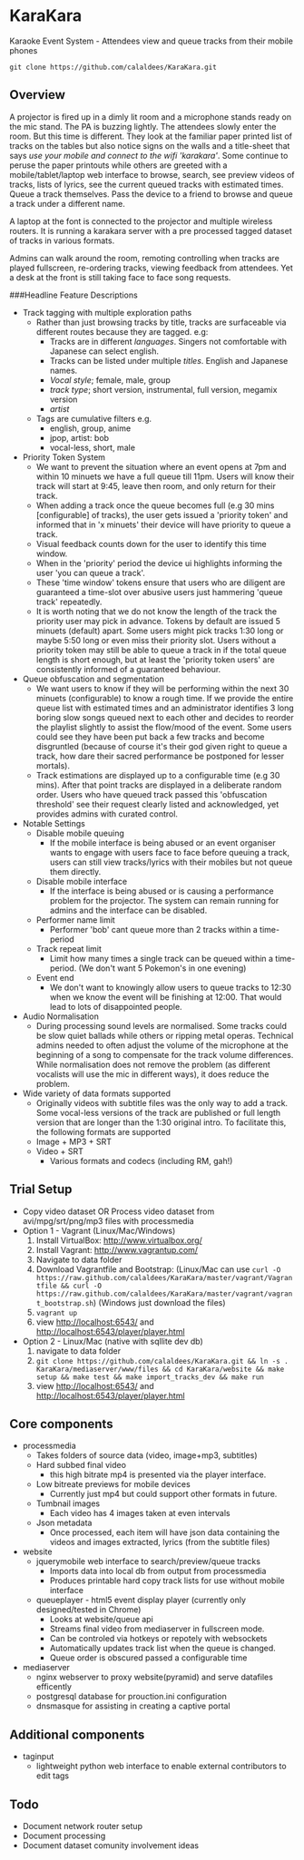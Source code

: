 KaraKara
========

Karaoke Event System - Attendees view and queue tracks from their mobile phones

    git clone https://github.com/calaldees/KaraKara.git


Overview
--------

A projector is fired up in a dimly lit room and a microphone stands ready on the mic stand. The PA is buzzing lightly. The attendees slowly enter the room. But this time is different. They look at the familiar paper printed list of tracks on the tables but also notice signs on the walls and a title-sheet that says *use your mobile and connect to the wifi 'karakara'*. Some continue to peruse the paper printouts while others are greeted with a mobile/tablet/laptop web interface to browse, search, see preview videos of tracks, lists of lyrics, see the current queued tracks with estimated times. Queue a track themselves. Pass the device to a friend to browse and queue a track under a different name.

A laptop at the font is connected to the projector and multiple wireless routers. It is running a karakara server with a pre processed tagged dataset of tracks in various formats.

Admins can walk around the room, remoting controlling when tracks are played fullscreen, re-ordering tracks, viewing feedback from attendees. Yet a desk at the front is still taking face to face song requests.


###Headline Feature Descriptions

* Track tagging with multiple exploration paths
    * Rather than just browsing tracks by title, tracks are surfaceable via different routes because they are tagged. e.g:
        * Tracks are in different *languages*. Singers not comfortable with Japanese can select english.
        * Tracks can be listed under multiple *titles*. English and Japanese names.
        * *Vocal style*; female, male, group
        * *track type*; short version, instrumental, full version, megamix version
        * *artist*
    * Tags are cumulative filters e.g.
        * english, group, anime
        * jpop, artist: bob
        * vocal-less, short, male
* Priority Token System
    * We want to prevent the situation where an event opens at 7pm and within 10 minuets we have a full queue till 11pm. Users will know their track will start at 9:45, leave then room, and only return for their track.
    * When adding a track once the queue becomes full (e.g 30 mins [configurable] of tracks), the user gets issued a 'priority token' and informed that in 'x minuets' their device will have priority to queue a track.
    * Visual feedback counts down for the user to identify this time window.
    * When in the 'priority' period the device ui highlights informing the user 'you can queue a track'.
    * These 'time window' tokens ensure that users who are diligent are guaranteed a time-slot over abusive users just hammering 'queue track' repeatedly.
    * It is worth noting that we do not know the length of the track the priority user may pick in advance. Tokens by default are issued 5 minuets (default) apart. Some users might pick tracks 1:30 long or maybe 5:50 long or even miss their priority slot. Users without a priority token may still be able to queue a track in if the total queue length is short enough, but at least the 'priority token users' are consistently informed of a guaranteed behaviour.
* Queue obfuscation and segmentation
    * We want users to know if they will be performing within the next 30 minuets (configurable) to know a rough time. If we provide the entire queue list with estimated times and an administrator identifies 3 long boring slow songs queued next to each other and decides to reorder the playlist slightly to assist the flow/mood of the event. Some users could see they have been put back a few tracks and become disgruntled (because of course it's their god given right to queue a track, how dare their sacred performance be postponed for lesser mortals).
    * Track estimations are displayed up to a configurable time (e.g 30 mins). After that point tracks are displayed in a deliberate random order. Users who have queued track passed this 'obfuscation threshold' see their request clearly listed and acknowledged, yet provides admins with curated control.
* Notable Settings
    * Disable mobile queuing
        * If the mobile interface is being abused or an event organiser wants to engage with users face to face before queuing a track, users can still view tracks/lyrics with their mobiles but not queue them directly.
    * Disable mobile interface
        * If the interface is being abused or is causing a performance problem for the projector. The system can remain running for admins and the interface can be disabled.
    * Performer name limit
        * Performer 'bob' cant queue more than 2 tracks within a time-period
    * Track repeat limit
        * Limit how many times a single track can be queued within a time-period. (We don't want 5 Pokemon's in one evening)
    * Event end
        * We don't want to knowingly allow users to queue tracks to 12:30 when we know the event will be finishing at 12:00. That would lead to lots of disappointed people.
* Audio Normalisation
    * During processing sound levels are normalised. Some tracks could be slow quiet ballads while others or ripping metal operas. Technical admins needed to often adjust the volume of the microphone at the beginning of a song to compensate for the track volume differences. While normalisation does not remove the problem (as different vocalists will use the mic in different ways), it does reduce the problem.
* Wide variety of data formats supported
    * Originally videos with subtitle files was the only way to add a track. Some vocal-less versions of the track are published or full length version that are longer than the 1:30 original intro. To facilitate this, the following formats are supported
    * Image + MP3 + SRT
    * Video + SRT
        * Various formats and codecs (including RM, gah!)


Trial Setup
-----------

* Copy video dataset OR Process video dataset from avi/mpg/srt/png/mp3 files with processmedia
* Option 1 - Vagrant (Linux/Mac/Windows)
   1. Install VirtualBox: <http://www.virtualbox.org/>
   2. Install Vagrant: <http://www.vagrantup.com/>
   3. Navigate to data folder
   4. Download Vagrantfile and Bootstrap: (Linux/Mac can use `curl -O https://raw.github.com/calaldees/KaraKara/master/vagrant/Vagrantfile && curl -O https://raw.github.com/calaldees/KaraKara/master/vagrant/vagrant_bootstrap.sh`) (Windows just download the files)
   5. `vagrant up`
   6. view <http://localhost:6543/> and <http://localhost:6543/player/player.html>
* Option 2 - Linux/Mac (native with sqllite dev db)
   1. navigate to data folder
   2. `git clone https://github.com/calaldees/KaraKara.git && ln -s . KaraKara/mediaserver/www/files && cd KaraKara/website && make setup && make test && make import_tracks_dev && make run`
   3. view <http://localhost:6543/> and <http://localhost:6543/player/player.html>



Core components
---------------

* processmedia
  * Takes folders of source data (video, image+mp3, subtitles)
  * Hard subbed final video
      * this high bitrate mp4 is presented via the player interface.
  * Low bitreate previews for mobile devices
      * Currently just mp4 but could support other formats in future.
  * Tumbnail images
      * Each video has 4 images taken at even intervals
  * Json metadata
      * Once processed, each item will have json data containing the 
        videos and images extracted, lyrics (from the subtitle files)
* website
  * jquerymobile web interface to search/preview/queue tracks
    * Imports data into local db from output from processmedia
    * Produces printable hard copy track lists for use without mobile interface
  * queueplayer - html5 event display player (currently only designed/tested in Chrome)
    * Looks at website/queue api
    * Streams final video from mediaserver in fullscreen mode.
    * Can be controled via hotkeys or repotely with websockets
    * Automatically updates track list when the queue is changed.
    * Queue order is obscured passed a configurable time
* mediaserver
  * nginx webserver to proxy website(pyramid) and serve datafiles efficently
  * postgresql database for prouction.ini configuration
  * dnsmasque for assisting in creating a captive portal


Additional components
---------------------

* taginput
  * lightweight python web interface to enable external contributors to edit tags

Todo
----

* Document network router setup
* Document processing
* Document dataset comunity involvement ideas
